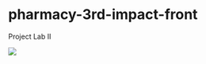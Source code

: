 # pharmacy-3rd-impact-front
Project Lab II

<img src="https://media.tenor.com/XVRnI2eeq7QAAAAC/honkai-impact-honkai-impact3rd.gif"  />


